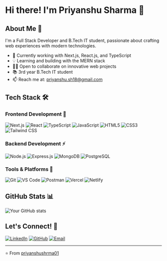 # Hi there! I'm Priyanshu Sharma 👋

## About Me 💫
I'm a Full Stack Developer and B.Tech IT student, passionate about crafting web experiences with modern technologies.

- 🚀 Currently working with Next.js, React.js, and TypeScript
- 💡 Learning and building with the MERN stack
- 👨‍💻 Open to collaborate on innovative web projects
- 📚 3rd year B.Tech IT student
- 📫 Reach me at: priyanshu.sh18@gmail.com

## Tech Stack 🛠️

### Frontend Development 🎨
![Next.js](https://img.shields.io/badge/-Next.js-000000?style=flat&logo=next.js)
![React](https://img.shields.io/badge/-React-61DAFB?style=flat&logo=react&logoColor=black)
![TypeScript](https://img.shields.io/badge/-TypeScript-3178C6?style=flat&logo=typescript&logoColor=white)
![JavaScript](https://img.shields.io/badge/-JavaScript-F7DF1E?style=flat&logo=javascript&logoColor=black)
![HTML5](https://img.shields.io/badge/-HTML5-E34F26?style=flat&logo=html5&logoColor=white)
![CSS3](https://img.shields.io/badge/-CSS3-1572B6?style=flat&logo=css3)
![Tailwind CSS](https://img.shields.io/badge/-Tailwind_CSS-38B2AC?style=flat&logo=tailwind-css&logoColor=white)

### Backend Development ⚡
![Node.js](https://img.shields.io/badge/-Node.js-339933?style=flat&logo=node.js&logoColor=white)
![Express.js](https://img.shields.io/badge/-Express.js-000000?style=flat&logo=express)
![MongoDB](https://img.shields.io/badge/-MongoDB-47A248?style=flat&logo=mongodb&logoColor=white)
![PostgreSQL](https://img.shields.io/badge/-PostgreSQL-336791?style=flat&logo=postgresql&logoColor=white)

### Tools & Platforms 🔧
![Git](https://img.shields.io/badge/-Git-F05032?style=flat&logo=git&logoColor=white)
![VS Code](https://img.shields.io/badge/-VS_Code-007ACC?style=flat&logo=visual-studio-code)
![Postman](https://img.shields.io/badge/-Postman-FF6C37?style=flat&logo=postman&logoColor=white)
![Vercel](https://img.shields.io/badge/-Vercel-000000?style=flat&logo=vercel)
![Netlify](https://img.shields.io/badge/-Netlify-00C7B7?style=flat&logo=netlify&logoColor=white)

## GitHub Stats 📊
![Your GitHub stats](https://github-readme-stats.vercel.app/api?username=priyanshushrma01&show_icons=true&theme=tokyonight)

## Let's Connect! 🤝
[![LinkedIn](https://img.shields.io/badge/LinkedIn-0077B5?style=flat&logo=linkedin)](https://www.linkedin.com/in/priyanshu-sharma-a935501b7)
[![GitHub](https://img.shields.io/badge/GitHub-100000?style=flat&logo=github)](https://github.com/priyanshushrma01)
[![Email](https://img.shields.io/badge/Email-D14836?style=flat&logo=gmail&logoColor=white)](mailto:priyanshu.sh18@gmail.com)

---
⭐️ From [priyanshushrma01](https://github.com/priyanshushrma01)
